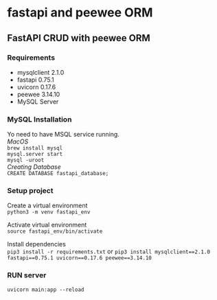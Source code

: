 # fastapi and peewee ORM

## FastAPI CRUD with peewee ORM

### Requirements
- mysqlclient 2.1.0
- fastapi 0.75.1
- uvicorn 0.17.6
- peewee 3.14.10
- MySQL Server

### MySQL Installation
Yo need to have MSQL service running.  
*MacOS*  
`brew install mysql`  
`mysql.server start`  
`mysql -uroot`  
*Creating Database*  
`CREATE DATABASE fastapi_database;`

### Setup project
Create a virtual environment  
`python3 -m venv fastapi_env`  

Activate virtual environment  
`source fastapi_env/bin/activate`

Install dependencies  
`pip3 install -r requirements.txt` or `pip3 install mysqlclient==2.1.0 fastapi==0.75.1 uvicorn==0.17.6 peewee==3.14.10`  




### RUN server  

`uvicorn main:app --reload`